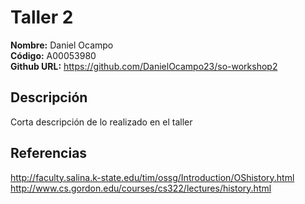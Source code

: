 # Taller 2

**Nombre:** Daniel Ocampo  
**Código:** A00053980  
**Github URL:** https://github.com/DanielOcampo23/so-workshop2

## Descripción

Corta descripción de lo realizado en el taller

## Referencias

http://faculty.salina.k-state.edu/tim/ossg/Introduction/OShistory.html  
http://www.cs.gordon.edu/courses/cs322/lectures/history.html
